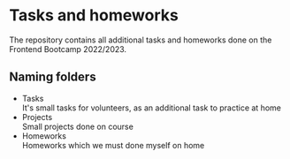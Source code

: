 # Tasks and homeworks
The repository contains all additional tasks and homeworks done on the Frontend Bootcamp 2022/2023.

## Naming folders
- Tasks<br> 
It's small tasks for volunteers, as an additional task to practice at home
- Projects<br>
Small projects done on course
- Homeworks<br>
Homeworks which we must done myself on home
